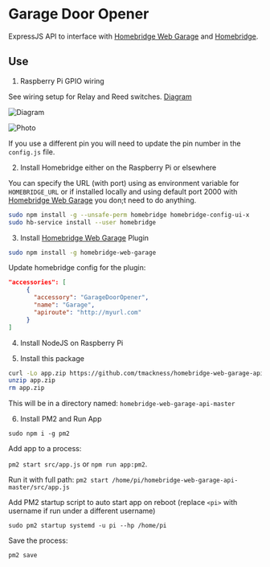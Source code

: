 # Garage Door Opener

ExpressJS API to interface with [Homebridge Web Garage](https://www.npmjs.com/package/homebridge-web-garage) and [Homebridge](https://github.com/homebridge/homebridge).

## Use

1. Raspberry Pi GPIO wiring

See wiring setup for Relay and Reed switches. [Diagram](https://imgur.com/a/fMZNoQ9)

![Diagram](https://i.imgur.com/ADvvfQB.png)

![Photo](https://imgur.com/8GJqtxX.jpg)

If you use a different pin you will need to update the pin number in the `config.js` file.

2. Install Homebridge either on the Raspberry Pi or elsewhere

You can specify the URL (with port) using as environment variable for `HOMEBRIDGE_URL` or if installed locally and using default port 2000 with [Homebridge Web Garage](https://www.npmjs.com/package/homebridge-web-garage) you don;t need to do anything.

```bash
sudo npm install -g --unsafe-perm homebridge homebridge-config-ui-x
sudo hb-service install --user homebridge
```

3. Install [Homebridge Web Garage](https://www.npmjs.com/package/homebridge-web-garage) Plugin

```bash
sudo npm install -g homebridge-web-garage
```

Update homebridge config for the plugin:

```json
"accessories": [
     {
       "accessory": "GarageDoorOpener",
       "name": "Garage",
       "apiroute": "http://myurl.com"
     }
]
```

4. Install NodeJS on Raspberry Pi

5. Install this package

```bash
curl -Lo app.zip https://github.com/tmackness/homebridge-web-garage-api/archive/master.zip
unzip app.zip
rm app.zip
```

This will be in a directory named: `homebridge-web-garage-api-master`

6. Install PM2 and Run App

`sudo npm i -g pm2`

Add app to a process:

`pm2 start src/app.js` or `npm run app:pm2`.

Run it with full path: `pm2 start /home/pi/homebridge-web-garage-api-master/src/app.js`

Add PM2 startup script to auto start app on reboot (replace `<pi>` with username if run under a different username)

`sudo pm2 startup systemd -u pi --hp /home/pi`

Save the process:

`pm2 save`
